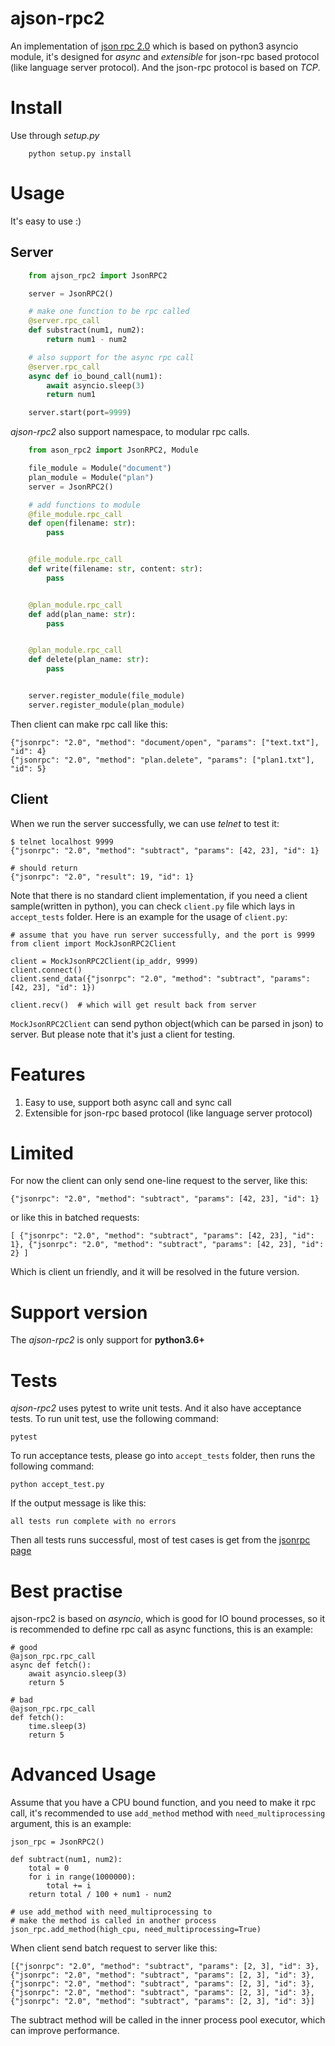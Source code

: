 # ajson-rpc2
An implementation of [json rpc 2.0](http://www.jsonrpc.org/) which is based on python3 asyncio module, it's designed for *async* and *extensible* for json-rpc based protocol (like language server protocol).  And the json-rpc protocol is based on *TCP*.

# Install
Use through *setup.py*

```shell
    python setup.py install
```

# Usage
It's easy to use :)

## Server
```python
    from ajson_rpc2 import JsonRPC2

    server = JsonRPC2()

    # make one function to be rpc called
    @server.rpc_call
    def substract(num1, num2):
        return num1 - num2

    # also support for the async rpc call
    @server.rpc_call
    async def io_bound_call(num1):
        await asyncio.sleep(3)
        return num1

    server.start(port=9999)
```

*ajson-rpc2* also support namespace, to modular rpc calls.
```python
    from ason_rpc2 import JsonRPC2, Module

    file_module = Module("document")
    plan_module = Module("plan")
    server = JsonRPC2()

    # add functions to module
    @file_module.rpc_call
    def open(filename: str):
        pass


    @file_module.rpc_call
    def write(filename: str, content: str):
        pass


    @plan_module.rpc_call
    def add(plan_name: str):
        pass


    @plan_module.rpc_call
    def delete(plan_name: str):
        pass


    server.register_module(file_module)
    server.register_module(plan_module)
```

Then client can make rpc call like this:

    {"jsonrpc": "2.0", "method": "document/open", "params": ["text.txt"], "id": 4}
    {"jsonrpc": "2.0", "method": "plan.delete", "params": ["plan1.txt"], "id": 5}

## Client
When we run the server successfully, we can use *telnet* to test it:

    $ telnet localhost 9999
    {"jsonrpc": "2.0", "method": "subtract", "params": [42, 23], "id": 1}

    # should return
    {"jsonrpc": "2.0", "result": 19, "id": 1}

Note that there is no standard client implementation, if you need a client sample(written in python), you can check `client.py` file which lays in `accept_tests` folder. Here is an example for the usage of `client.py`:

    # assume that you have run server successfully, and the port is 9999
    from client import MockJsonRPC2Client

    client = MockJsonRPC2Client(ip_addr, 9999)
    client.connect()
    client.send_data({"jsonrpc": "2.0", "method": "subtract", "params": [42, 23], "id": 1})

    client.recv()  # which will get result back from server

`MockJsonRPC2Client` can send python object(which can be parsed in json) to server.  But please note that it's just a client for testing.

# Features
1. Easy to use, support both async call and sync call
2. Extensible for json-rpc based protocol (like language server protocol)

# Limited
For now the client can only send one-line request to the server, like this:

    {"jsonrpc": "2.0", "method": "subtract", "params": [42, 23], "id": 1}

or like this in batched requests:

    [ {"jsonrpc": "2.0", "method": "subtract", "params": [42, 23], "id": 1}, {"jsonrpc": "2.0", "method": "subtract", "params": [42, 23], "id": 2} ]

Which is client un friendly, and it will be resolved in the future version.

# Support version
The *ajson-rpc2* is only support for **python3.6+**

# Tests
*ajson-rpc2* uses pytest to write unit tests.  And it also have acceptance tests.  To run unit test, use the following command:

    pytest

To run acceptance tests, please go into `accept_tests` folder, then runs the following command:

    python accept_test.py

If the output message is like this:

    all tests run complete with no errors

Then all tests runs successful, most of test cases is get from the [jsonrpc page](http://www.jsonrpc.org/specification)


# Best practise
ajson-rpc2 is based on *asyncio*, which is good for IO bound processes, so it is recommended to define rpc call as async functions, this is an example:

    # good
    @ajson_rpc.rpc_call
    async def fetch():
        await asyncio.sleep(3)
        return 5

    # bad
    @ajson_rpc.rpc_call
    def fetch():
        time.sleep(3)
        return 5


# Advanced Usage
Assume that you have a CPU bound function, and you need to make it rpc call, it's recommended to use `add_method` method with `need_multiprocessing` argument, this is an example:

    json_rpc = JsonRPC2()

    def subtract(num1, num2):
        total = 0
        for i in range(1000000):
            total += i
        return total / 100 + num1 - num2

    # use add_method with need_multiprocessing to
    # make the method is called in another process
    json_rpc.add_method(high_cpu, need_multiprocessing=True)

When client send batch request to server like this:

    [{"jsonrpc": "2.0", "method": "subtract", "params": [2, 3], "id": 3}, {"jsonrpc": "2.0", "method": "subtract", "params": [2, 3], "id": 3},{"jsonrpc": "2.0", "method": "subtract", "params": [2, 3], "id": 3}, {"jsonrpc": "2.0", "method": "subtract", "params": [2, 3], "id": 3}, {"jsonrpc": "2.0", "method": "subtract", "params": [2, 3], "id": 3}]

The subtract method will be called in the inner process pool executor, which can improve performance.